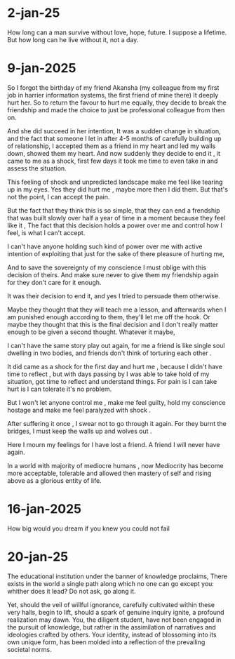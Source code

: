 
# 2-jan-25
How long can a man survive without love, hope, future. I suppose a lifetime.
But how long can he live without it, not a day.

# 9-jan-2025

So I forgot the birthday of my friend Akansha (my colleague from my first job in harrier information systems, the first friend of mine there)
It deeply hurt her.
So to return the favour to hurt me equally, they decide to break the friendship and made the choice to just be professional colleague from then on.

And she did succeed in her intention,
It was a sudden change in situation, and the fact that someone I let in after 4-5 months of carefully building up of relationship, I accepted them as a friend in my heart and led my walls down, showed them my heart.
And now suddenly they decide to end it , it came to me as a shock, first few days it took me time to even take in and assess the situation.

This feeling of shock and unpredicted landscape make me feel like tearing up in my eyes.
Yes they did hurt me , maybe more then I did them. But that's not the point, I can accept the pain.

But the fact that they think this is so simple, that they can end a frendship that was built slowly over half a year of time in a moment because they feel like it , The fact that this decision holds a power over me and control how I feel, is what I can't accept.

I can't have anyone holding such kind of power over me with active intention of exploiting that just for the sake of there pleasure of hurting me, 

And to save the sovereignty of my conscience I must oblige with this decision of theirs.
And make sure never to give them my friendship again for they don't care for it enough.

It was their decision to end it, and yes I tried to persuade them otherwise.

Maybe they thought that they will teach me a lesson, and afterwards when I am punished enough according to them, they'll let me off the hook.
Or maybe they thought that this is the final decision and I don't really matter enough to be given a second thought.
Whatever it maybe, 

I can't have the same story play out again, for me a friend is like single soul dwelling in two bodies, and friends don't think of torturing each other .

It did came as a shock for the first  day and hurt me , because I didn't have time to reflect , but with days passing by I was able to take hold of my situation, got time to reflect and understand things.
For pain is I can take hurt is I can tolerate it's no problem.

But I won't let anyone control me , make me feel guilty, hold my conscience hostage and make me feel paralyzed with shock .

After suffering it once , I swear not to go through it again.
For they burnt the bridges, I must keep the walls up and wolves out .

Here I mourn my feelings for I have lost a friend. A friend I will never have again.













In a world with majority of mediocre humans , now Mediocrity has become more acceptable, tolerable and allowed then mastery of self and rising above as a glorious entity of life.

# 16-jan-2025
How big would you dream if you knew you could not fail 

# 20-jan-25

The educational institution under the banner of knowledge proclaims, There exists in the world a single path along which no one can go except you: whither does it lead? Do not ask, go along it.

Yet, should the veil of willful ignorance, carefully cultivated within these very halls, begin to lift, should a spark of genuine inquiry ignite, a profound realization may dawn. You, the diligent student, have not been engaged in the pursuit of knowledge, but rather in the assimilation of narratives and ideologies crafted by others. Your identity, instead of blossoming into its own unique form, has been molded into a reflection of the prevailing societal norms.

